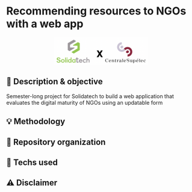 # Recommending resources to NGOs with a web app

<p align="center">
  <a href="#"><img src="./resources/sponsors.png" width="250" title="sponsors"></a>
</p>


## :dart: Description & objective

Semester-long project for Solidatech to build a web application that evaluates the digital maturity of NGOs using an updatable form


## :bulb: Methodology



## :file_folder: Repository organization



## :wrench:	Techs used



## :warning: Disclaimer
